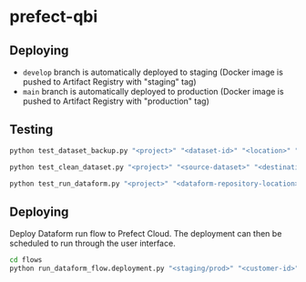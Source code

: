 # prefect-qbi

## Deploying

- `develop` branch is automatically deployed to staging (Docker image is pushed to Artifact Registry with "staging" tag)
- `main` branch is automatically deployed to production (Docker image is pushed to Artifact Registry with "production" tag)

## Testing

```sh
python test_dataset_backup.py "<project>" "<dataset-id>" "<location>" "<bucket_name>"
```

```sh
python test_clean_dataset.py "<project>" "<source-dataset>" "<destination-dataset>" "<destination-table-prefix>"
```

```sh
python test_run_dataform.py "<project>" "<dataform-repository-location>" "<dataform-repository-name>"
```

## Deploying

Deploy Dataform run flow to Prefect Cloud. The deployment can then be scheduled to run through the user interface.

```sh
cd flows
python run_dataform_flow.deployment.py "<staging/prod>" "<customer-id>" "<gcp-credentials-block-name>" "<dataform-repository-location>" "<dataform-repository-name>"
```
